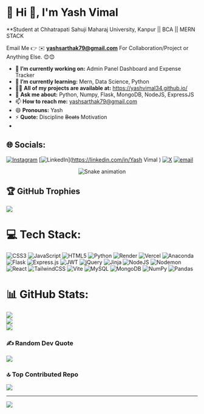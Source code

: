 # 💫 Hi 👋, I'm Yash Vimal
**Student at Chhatrapati Sahuji Maharaj University, Kanpur || BCA || MERN STACK

Email Me 👉 ✉️ **yashsarthak79@gmail.com** For Collaboration/Project or Anything Else. 😊😊

- 🔭 **I’m currently working on:** Admin Panel Dashboard and Expense Tracker
- 🌱 **I’m currently learning:** Mern, Data Science, Python
- 👨‍💻 **All of my projects are available at:** https://yashvimal34.github.io/
- 💬 **Ask me about:** Python, Numpy, Flask, MongoDB, NodeJS, ExpressJS
- 📫 **How to reach me:** yashsarthak79@gmail.com
- 😄 **Pronouns:** Yash
- ⚡ **Quote:** Discipline <span style="text-decoration: line-through;">Beats</span> Motivation
- 
## 🌐 Socials:
[![Instagram](https://img.shields.io/badge/Instagram-%23E4405F.svg?logo=Instagram&logoColor=white)](https://instagram.com/a7__yash) [![LinkedIn](https://img.shields.io/badge/LinkedIn-%230077B5.svg?logo=linkedin&logoColor=white)](https://linkedin.com/in/Yash Vimal ) [![X](https://img.shields.io/badge/X-black.svg?logo=X&logoColor=white)](https://x.com/@A7Yash18) [![email](https://img.shields.io/badge/Email-D14836?logo=gmail&logoColor=white)](mailto:yashsarthak79@gmail.com) 

<!-- Snake Game Repo View -->

<div align="center">
  <img src="https://profile-readme-generator.com/assets/snake.svg" alt="Snake animation" />
</div>

## 🏆 GitHub Trophies
![](https://github-profile-trophy.vercel.app/?username=alamimran613&theme=radical&no-frame=false&no-bg=false&margin-w=4)

# 💻 Tech Stack:
![CSS3](https://img.shields.io/badge/css3-%231572B6.svg?style=for-the-badge&logo=css3&logoColor=white) ![JavaScript](https://img.shields.io/badge/javascript-%23323330.svg?style=for-the-badge&logo=javascript&logoColor=%23F7DF1E) ![HTML5](https://img.shields.io/badge/html5-%23E34F26.svg?style=for-the-badge&logo=html5&logoColor=white) ![Python](https://img.shields.io/badge/python-3670A0?style=for-the-badge&logo=python&logoColor=ffdd54) ![Render](https://img.shields.io/badge/Render-%46E3B7.svg?style=for-the-badge&logo=render&logoColor=white) ![Vercel](https://img.shields.io/badge/vercel-%23000000.svg?style=for-the-badge&logo=vercel&logoColor=white) ![Anaconda](https://img.shields.io/badge/Anaconda-%2344A833.svg?style=for-the-badge&logo=anaconda&logoColor=white) ![Flask](https://img.shields.io/badge/flask-%23000.svg?style=for-the-badge&logo=flask&logoColor=white) ![Express.js](https://img.shields.io/badge/express.js-%23404d59.svg?style=for-the-badge&logo=express&logoColor=%2361DAFB) ![JWT](https://img.shields.io/badge/JWT-black?style=for-the-badge&logo=JSON%20web%20tokens) ![jQuery](https://img.shields.io/badge/jquery-%230769AD.svg?style=for-the-badge&logo=jquery&logoColor=white) ![Jinja](https://img.shields.io/badge/jinja-white.svg?style=for-the-badge&logo=jinja&logoColor=black) ![NodeJS](https://img.shields.io/badge/node.js-6DA55F?style=for-the-badge&logo=node.js&logoColor=white) ![Nodemon](https://img.shields.io/badge/NODEMON-%23323330.svg?style=for-the-badge&logo=nodemon&logoColor=%BBDEAD) ![React](https://img.shields.io/badge/react-%2320232a.svg?style=for-the-badge&logo=react&logoColor=%2361DAFB) ![TailwindCSS](https://img.shields.io/badge/tailwindcss-%2338B2AC.svg?style=for-the-badge&logo=tailwind-css&logoColor=white) ![Vite](https://img.shields.io/badge/vite-%23646CFF.svg?style=for-the-badge&logo=vite&logoColor=white) ![MySQL](https://img.shields.io/badge/mysql-4479A1.svg?style=for-the-badge&logo=mysql&logoColor=white) ![MongoDB](https://img.shields.io/badge/MongoDB-%234ea94b.svg?style=for-the-badge&logo=mongodb&logoColor=white) ![NumPy](https://img.shields.io/badge/numpy-%23013243.svg?style=for-the-badge&logo=numpy&logoColor=white) ![Pandas](https://img.shields.io/badge/pandas-%23150458.svg?style=for-the-badge&logo=pandas&logoColor=white)
# 📊 GitHub Stats:
![](https://github-readme-stats.vercel.app/api?username=yashvimal34&theme=dark&hide_border=false&include_all_commits=true&count_private=false)<br/>
![](https://nirzak-streak-stats.vercel.app/?user=yashvimal34&theme=dark&hide_border=false)<br/>
![](https://github-readme-stats.vercel.app/api/top-langs/?username=yashvimal34&theme=dark&hide_border=false&include_all_commits=true&count_private=false&layout=compact)

### ✍️ Random Dev Quote
![](https://quotes-github-readme.vercel.app/api?type=horizontal&theme=radical)

### 🔝 Top Contributed Repo
![](https://github-contributor-stats.vercel.app/api?username=yashvimal34&limit=5&theme=dark&combine_all_yearly_contributions=true)

---
[![](https://visitcount.itsvg.in/api?id=yashvimal34&icon=0&color=0)](https://visitcount.itsvg.in)

<!-- Proudly created with GPRM ( https://gprm.itsvg.in ) -->
